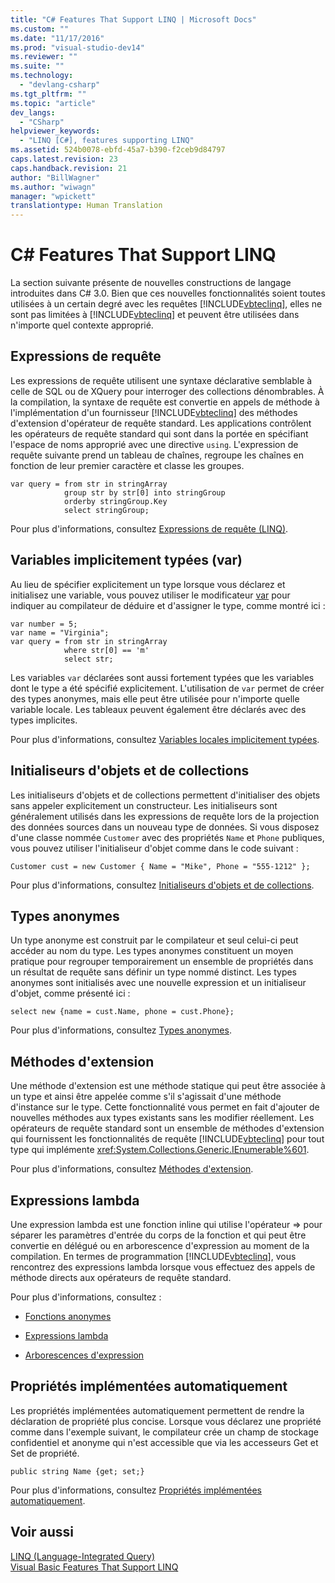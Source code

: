```yaml
---
title: "C# Features That Support LINQ | Microsoft Docs"
ms.custom: ""
ms.date: "11/17/2016"
ms.prod: "visual-studio-dev14"
ms.reviewer: ""
ms.suite: ""
ms.technology: 
  - "devlang-csharp"
ms.tgt_pltfrm: ""
ms.topic: "article"
dev_langs: 
  - "CSharp"
helpviewer_keywords: 
  - "LINQ [C#], features supporting LINQ"
ms.assetid: 524b0078-ebfd-45a7-b390-f2ceb9d84797
caps.latest.revision: 23
caps.handback.revision: 21
author: "BillWagner"
ms.author: "wiwagn"
manager: "wpickett"
translationtype: Human Translation
---
```

# C# Features That Support LINQ
La section suivante présente de nouvelles constructions de langage introduites dans C\# 3.0.  Bien que ces nouvelles fonctionnalités soient toutes utilisées à un certain degré avec les requêtes [!INCLUDE[vbteclinq](../../../../csharp/includes/vbteclinq_md.md)], elles ne sont pas limitées à [!INCLUDE[vbteclinq](../../../../csharp/includes/vbteclinq_md.md)] et peuvent être utilisées dans n'importe quel contexte approprié.  
  
## Expressions de requête  
 Les expressions de requête utilisent une syntaxe déclarative semblable à celle de SQL ou de XQuery pour interroger des collections dénombrables.  À la compilation, la syntaxe de requête est convertie en appels de méthode à l'implémentation d'un fournisseur [!INCLUDE[vbteclinq](../../../../csharp/includes/vbteclinq_md.md)] des méthodes d'extension d'opérateur de requête standard.  Les applications contrôlent les opérateurs de requête standard qui sont dans la portée en spécifiant l'espace de noms approprié avec une directive `using`.  L'expression de requête suivante prend un tableau de chaînes, regroupe les chaînes en fonction de leur premier caractère et classe les groupes.  
  
```  
var query = from str in stringArray  
            group str by str[0] into stringGroup  
            orderby stringGroup.Key  
            select stringGroup;  
```  
  
 Pour plus d'informations, consultez [Expressions de requête \(LINQ\)](../../../../csharp/programming-guide/linq-query-expressions/index.md).  
  
## Variables implicitement typées \(var\)  
 Au lieu de spécifier explicitement un type lorsque vous déclarez et initialisez une variable, vous pouvez utiliser le modificateur [var](../../../../csharp/language-reference/keywords/var.md) pour indiquer au compilateur de déduire et d'assigner le type, comme montré ici :  
  
```  
var number = 5;  
var name = "Virginia";  
var query = from str in stringArray  
            where str[0] == 'm'  
            select str;  
```  
  
 Les variables `var` déclarées sont aussi fortement typées que les variables dont le type a été spécifié explicitement.  L'utilisation de `var` permet de créer des types anonymes, mais elle peut être utilisée pour n'importe quelle variable locale.  Les tableaux peuvent également être déclarés avec des types implicites.  
  
 Pour plus d'informations, consultez [Variables locales implicitement typées](../../../../csharp/programming-guide/classes-and-structs/implicitly-typed-local-variables.md).  
  
## Initialiseurs d'objets et de collections  
 Les initialiseurs d'objets et de collections permettent d'initialiser des objets sans appeler explicitement un constructeur.  Les initialiseurs sont généralement utilisés dans les expressions de requête lors de la projection des données sources dans un nouveau type de données.  Si vous disposez d'une classe nommée `Customer` avec des propriétés `Name` et `Phone` publiques, vous pouvez utiliser l'initialiseur d'objet comme dans le code suivant :  
  
```  
Customer cust = new Customer { Name = "Mike", Phone = "555-1212" };  
```  
  
 Pour plus d'informations, consultez [Initialiseurs d'objets et de collections](../../../../csharp/programming-guide/classes-and-structs/object-and-collection-initializers.md).  
  
## Types anonymes  
 Un type anonyme est construit par le compilateur et seul celui\-ci peut accéder au nom du type.  Les types anonymes constituent un moyen pratique pour regrouper temporairement un ensemble de propriétés dans un résultat de requête sans définir un type nommé distinct.  Les types anonymes sont initialisés avec une nouvelle expression et un initialiseur d'objet, comme présenté ici :  
  
```  
select new {name = cust.Name, phone = cust.Phone};  
```  
  
 Pour plus d'informations, consultez [Types anonymes](../../../../csharp/programming-guide/classes-and-structs/anonymous-types.md).  
  
## Méthodes d'extension  
 Une méthode d'extension est une méthode statique qui peut être associée à un type et ainsi être appelée comme s'il s'agissait d'une méthode d'instance sur le type.  Cette fonctionnalité vous permet en fait d'ajouter de nouvelles méthodes aux types existants sans les modifier réellement.  Les opérateurs de requête standard sont un ensemble de méthodes d'extension qui fournissent les fonctionnalités de requête [!INCLUDE[vbteclinq](../../../../csharp/includes/vbteclinq_md.md)] pour tout type qui implémente <xref:System.Collections.Generic.IEnumerable%601>.  
  
 Pour plus d'informations, consultez [Méthodes d'extension](../../../../csharp/programming-guide/classes-and-structs/extension-methods.md).  
  
## Expressions lambda  
 Une expression lambda est une fonction inline qui utilise l'opérateur \=\> pour séparer les paramètres d'entrée du corps de la fonction et qui peut être convertie en délégué ou en arborescence d'expression au moment de la compilation.  En termes de programmation [!INCLUDE[vbteclinq](../../../../csharp/includes/vbteclinq_md.md)], vous rencontrez des expressions lambda lorsque vous effectuez des appels de méthode directs aux opérateurs de requête standard.  
  
 Pour plus d'informations, consultez :  
  
-   [Fonctions anonymes](../../../../csharp/programming-guide/statements-expressions-operators/anonymous-functions.md)  
  
-   [Expressions lambda](../../../../csharp/programming-guide/statements-expressions-operators/lambda-expressions.md)  
  
-   [Arborescences d'expression](../Topic/Expression%20Trees%20\(C%23%20and%20Visual%20Basic\).md)  
  
## Propriétés implémentées automatiquement  
 Les propriétés implémentées automatiquement permettent de rendre la déclaration de propriété plus concise.  Lorsque vous déclarez une propriété comme dans l'exemple suivant, le compilateur crée un champ de stockage confidentiel et anonyme qui n'est accessible que via les accesseurs Get et Set de propriété.  
  
```  
public string Name {get; set;}  
```  
  
 Pour plus d'informations, consultez [Propriétés implémentées automatiquement](../../../../csharp/programming-guide/classes-and-structs/auto-implemented-properties.md).  
  
## Voir aussi  
 [LINQ \(Language\-Integrated Query\)](../Topic/LINQ%20\(Language-Integrated%20Query\).md)   
 [Visual Basic Features That Support LINQ](../../../../visual-basic/programming-guide/concepts/linq/features-that-support-linq.md)